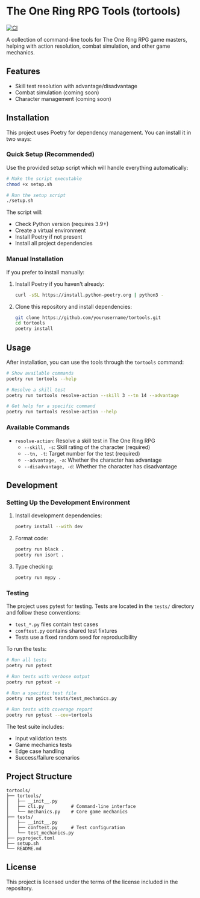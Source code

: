 # The One Ring RPG Tools (tortools)

[![CI](https://github.com/yourusername/tortools/actions/workflows/ci.yml/badge.svg)](https://github.com/yourusername/tortools/actions/workflows/ci.yml)

A collection of command-line tools for The One Ring RPG game masters, helping with action resolution, combat simulation, and other game mechanics.

## Features

- Skill test resolution with advantage/disadvantage
- Combat simulation (coming soon)
- Character management (coming soon)

## Installation

This project uses Poetry for dependency management. You can install it in two ways:

### Quick Setup (Recommended)

Use the provided setup script which will handle everything automatically:

```bash
# Make the script executable
chmod +x setup.sh

# Run the setup script
./setup.sh
```

The script will:
- Check Python version (requires 3.9+)
- Create a virtual environment
- Install Poetry if not present
- Install all project dependencies

### Manual Installation

If you prefer to install manually:

1. Install Poetry if you haven't already:
   ```bash
   curl -sSL https://install.python-poetry.org | python3 -
   ```

2. Clone this repository and install dependencies:
   ```bash
   git clone https://github.com/yourusername/tortools.git
   cd tortools
   poetry install
   ```

## Usage

After installation, you can use the tools through the `tortools` command:

```bash
# Show available commands
poetry run tortools --help

# Resolve a skill test
poetry run tortools resolve-action --skill 3 --tn 14 --advantage

# Get help for a specific command
poetry run tortools resolve-action --help
```

### Available Commands

- `resolve-action`: Resolve a skill test in The One Ring RPG
  - `--skill, -s`: Skill rating of the character (required)
  - `--tn, -t`: Target number for the test (required)
  - `--advantage, -a`: Whether the character has advantage
  - `--disadvantage, -d`: Whether the character has disadvantage

## Development

### Setting Up the Development Environment

1. Install development dependencies:
   ```bash
   poetry install --with dev
   ```

2. Format code:
   ```bash
   poetry run black .
   poetry run isort .
   ```

3. Type checking:
   ```bash
   poetry run mypy .
   ```

### Testing

The project uses pytest for testing. Tests are located in the `tests/` directory and follow these conventions:

- `test_*.py` files contain test cases
- `conftest.py` contains shared test fixtures
- Tests use a fixed random seed for reproducibility

To run the tests:

```bash
# Run all tests
poetry run pytest

# Run tests with verbose output
poetry run pytest -v

# Run a specific test file
poetry run pytest tests/test_mechanics.py

# Run tests with coverage report
poetry run pytest --cov=tortools
```

The test suite includes:
- Input validation tests
- Game mechanics tests
- Edge case handling
- Success/failure scenarios

## Project Structure

```
tortools/
├── tortools/
│   ├── __init__.py
│   ├── cli.py          # Command-line interface
│   └── mechanics.py    # Core game mechanics
├── tests/
│   ├── __init__.py
│   ├── conftest.py     # Test configuration
│   └── test_mechanics.py
├── pyproject.toml
├── setup.sh
└── README.md
```

## License

This project is licensed under the terms of the license included in the repository.
